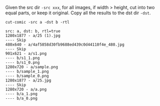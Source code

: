 Given the src dir `-src xxx`, for all images, if width > height, cut into two equal parts, or keep it original. Copy all the results to the dst dir `-dst`.

```
cut-comic -src a -dst b -rtl

src: a, dst: b, rtl=true
1280x1877 - a/25 (1).jpg
---- Skip
480x640 - a/4af5858d30fb9688ed439c0d44110f4e_480.jpg
---- Skip
901x621 - a/s1.png
---- b/s1_1.png
---- b/s1_0.png
1280x720 - a/sample.png
---- b/sample_1.png
---- b/sample_0.png
1280x1877 - a/25.jpg
---- Skip
1280x720 - a/a.png
---- b/a_1.png
---- b/a_0.png
```